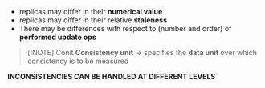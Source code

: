 - replicas may differ in their **numerical value**
- replicas may differ in their relative **staleness**
- There may be differences with respect to (number and order) of **performed update ops**

> [!NOTE] Conit
> **Consistency unit** $\to$ specifies the **data unit** over which consistency is to be measured

**INCONSISTENCIES CAN BE HANDLED AT DIFFERENT LEVELS**